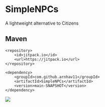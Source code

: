 # SimpleNPCs
A lightweight alternative to Citizens

## Maven
```
<repository>
    <id>jitpack.io</id>
    <url>https://jitpack.io</url>
</repository>

<dependency>
    <groupId>com.github.arnhav11</groupId>
    <artifactId>SimpleNPCs</artifactId>
    <version>main-SNAPSHOT</version>
</dependency>
```
[![](https://jitpack.io/v/arnhav11/SimpleNPCs.svg)](https://jitpack.io/#arnhav11/SimpleNPCs)
